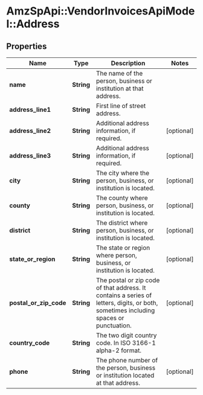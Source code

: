 # AmzSpApi::VendorInvoicesApiModel::Address

## Properties
Name | Type | Description | Notes
------------ | ------------- | ------------- | -------------
**name** | **String** | The name of the person, business or institution at that address. | 
**address_line1** | **String** | First line of street address. | 
**address_line2** | **String** | Additional address information, if required. | [optional] 
**address_line3** | **String** | Additional address information, if required. | [optional] 
**city** | **String** | The city where the person, business, or institution is located. | [optional] 
**county** | **String** | The county where person, business, or institution is located. | [optional] 
**district** | **String** | The district where person, business, or institution is located. | [optional] 
**state_or_region** | **String** | The state or region where person, business, or institution is located. | [optional] 
**postal_or_zip_code** | **String** | The postal or zip code of that address. It contains a series of letters, digits, or both, sometimes including spaces or punctuation. | [optional] 
**country_code** | **String** | The two digit country code. In ISO 3166-1 alpha-2 format. | 
**phone** | **String** | The phone number of the person, business or institution located at that address. | [optional] 

